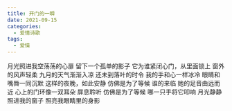 ```yaml
---
title: 开门的一瞬
date: 2021-09-15
categories:
  - 爱情诗歌
tags:
  - 爱情
---
```


月光照进我空荡荡的心扉
留下一个孤单的影子<!--more-->
它为谁紧闭心门，从里面锁上
窗外的风声轻柔
九月的天气渐渐入凉
还未到落叶的时令
我的手和心一样冰冷
眼睛和嘴唇一同沉默
这样的夜晚，如此安静
仿佛是为了等候
谁的来临
她的足音由远而近
心上的门环像一双耳朵
屏息聆听
仿佛是为了等候
哪一只手将它叩响
月光静静照进我的窗子
照亮我眼睛里的身影
